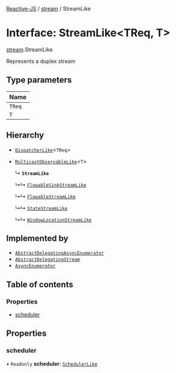 [Reactive-JS](../README.md) / [stream](../modules/stream.md) / StreamLike

# Interface: StreamLike<TReq, T\>

[stream](../modules/stream.md).StreamLike

Represents a duplex stream

## Type parameters

| Name |
| :------ |
| `TReq` |
| `T` |

## Hierarchy

- [`DispatcherLike`](dispatcher.DispatcherLike.md)<`TReq`\>

- [`MulticastObservableLike`](observable.MulticastObservableLike.md)<`T`\>

  ↳ **`StreamLike`**

  ↳↳ [`FlowableSinkStreamLike`](streamable.FlowableSinkStreamLike.md)

  ↳↳ [`FlowableStreamLike`](streamable.FlowableStreamLike.md)

  ↳↳ [`StateStreamLike`](streamable.StateStreamLike.md)

  ↳↳ [`WindowLocationStreamLike`](web.WindowLocationStreamLike.md)

## Implemented by

- [`AbstractDelegatingAsyncEnumerator`](../classes/asyncEnumerator.AbstractDelegatingAsyncEnumerator.md)
- [`AbstractDelegatingStream`](../classes/stream.AbstractDelegatingStream.md)
- [`AsyncEnumerator`](../classes/asyncEnumerator.AsyncEnumerator.md)

## Table of contents

### Properties

- [scheduler](stream.StreamLike.md#scheduler)

## Properties

### scheduler

• `Readonly` **scheduler**: [`SchedulerLike`](scheduler.SchedulerLike.md)
